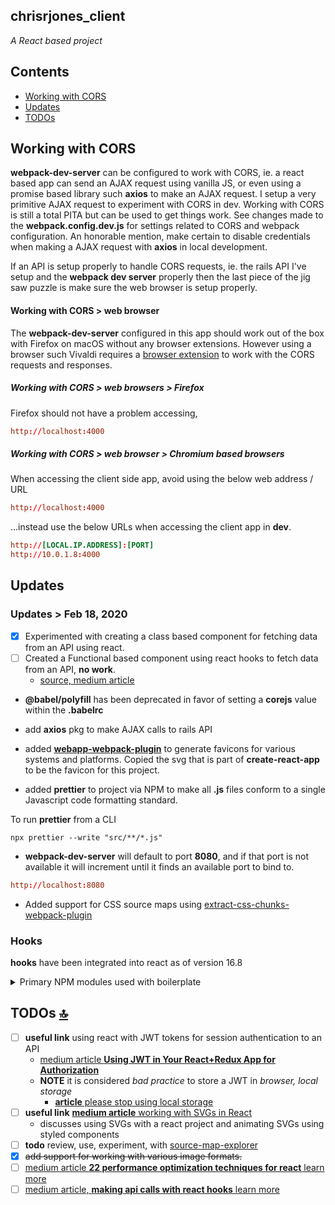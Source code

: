 ## chrisrjones_client

<em>A React based project</em>

<a id="contents"></a>

## Contents

- [Working with CORS](#working-with-cors)
- [Updates](#updates)
- [TODOs](#todos)

<a id="working-with-cors"></a>

## Working with CORS

<strong>webpack-dev-server</strong> can be configured to work with CORS, ie. a react based app can send an AJAX request using vanilla JS, or even using a promise based library such **axios** to make an AJAX request. I setup a very primitive AJAX request to experiment with CORS in dev.  Working with CORS is still a total PITA but can be used to get things work.  See changes made to the **webpack.config.dev.js** for settings related to CORS and webpack configuration.  An honorable mention, make certain to disable credentials when making a AJAX request with **axios** in local development.

If an API is setup properly to handle CORS requests, ie. the rails API I've setup and the **webpack dev server** properly then the last piece of the jig saw puzzle is make sure the web browser is setup properly.

#### Working with CORS > web browser

The **webpack-dev-server** configured in this app should work out of the box with Firefox on macOS without any browser extensions.  However using a browser such Vivaldi requires a [browser extension](https://github.com/vitvad/Access-Control-Allow-Origin) to work with the CORS requests and responses.

##### Working with CORS > web browsers > Firefox

Firefox should not have a problem accessing,

```conf
http://localhost:4000
```

##### Working with CORS > web browser > Chromium based browsers

When accessing the client side app, avoid using the below web address / URL

```conf
http://localhost:4000
```

...instead use the below URLs when accessing the client app in **dev**.

```conf
http://[LOCAL.IP.ADDRESS]:[PORT]
http://10.0.1.8:4000
```

<a id="updates"></a>

## Updates

### Updates > Feb 18, 2020

- [x] Experimented with creating a class based component for fetching data from an API using react.
- [ ] Created a Functional based component using react hooks to fetch data from an API, **no work**.
  - [source, medium article](https://medium.com/better-programming/how-to-fetch-data-from-an-api-with-react-hooks-9e7202b8afcd)

- **@babel/polyfill** has been deprecated in favor of setting a **corejs** value within the **.babelrc**

- add **axios** pkg to make AJAX calls to rails API

- added [**webapp-webpack-plugin**](https://www.npmjs.com/package/webapp-webpack-plugin) to generate favicons for various systems and platforms. Copied the svg that is part of **create-react-app** to be the favicon for this project.

- added **prettier** to project via NPM to make all **.js** files conform to a single Javascript code formatting standard.

To run **prettier** from a CLI

```shell
npx prettier --write "src/**/*.js"
```

- **webpack-dev-server** will default to port **8080**, and if that port is not available it will increment until it finds an available port to bind to.

```conf
http://localhost:8080
```

- Added support for CSS source maps using [extract-css-chunks-webpack-plugin](https://github.com/faceyspacey/extract-css-chunks-webpack-plugin)

<a id="hooks"></a>

### Hooks

**hooks** have been integrated into react as of version 16.8


<details>
<summary>Primary NPM modules used with boilerplate</summary>

- react v16.8
- react-dom v16.8
- eslint
- webpack 4.x
  - css-loader
  - html-webpack-plugin
  - style-loader
- webpack-bundle-analyzer
- webpack-dev-server
- husky
- babel v7
- jest
- react-hot-loader

</details>

<a id="todos"></a>

## TODOs [🔝](#contents)

- [ ] **useful link** using react with JWT tokens for session authentication to an API
    - [medium article **Using JWT in Your React+Redux App for Authorization**](https://levelup.gitconnected.com/using-jwt-in-your-react-redux-app-for-authorization-d31be51a50d2)
    - **NOTE** it is considered _bad practice_ to store a JWT in _browser, local storage_
      - [**article** please stop using local storage](https://www.rdegges.com/2018/please-stop-using-local-storage/)
- [ ] **useful link** [**medium article** working with SVGs in React](https://medium.com/@rossbulat/working-with-svgs-in-react-d09d1602a219)
  - discusses using SVGs with a react project and animating SVGs using styled components
- [ ] **todo** review, use, experiment, with [source-map-explorer](https://github.com/danvk/source-map-explorer)
- [x] ~~add support for working with various image formats.~~
- [ ] [medium article **22 performance optimization techniques for react** learn more](https://medium.com/better-programming/https-medium-com-mayank-gupta-6-88-21-performance-optimizations-techniques-for-react-d15fa52c2349)
- [ ] [medium article, **making api calls with react hooks** learn more](https://blog.bitsrc.io/making-api-calls-with-react-hooks-748ebfc7de8c)
